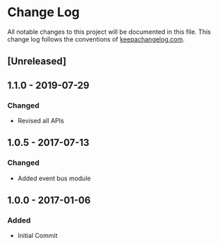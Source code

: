 # Change Log
All notable changes to this project will be documented in this file. This change log follows the conventions of [keepachangelog.com](http://keepachangelog.com/).

## [Unreleased]

## 1.1.0 - 2019-07-29
### Changed
- Revised all APIs 


## 1.0.5 - 2017-07-13
### Changed
- Added event bus module

## 1.0.0 - 2017-01-06
### Added
- Initial Commit

